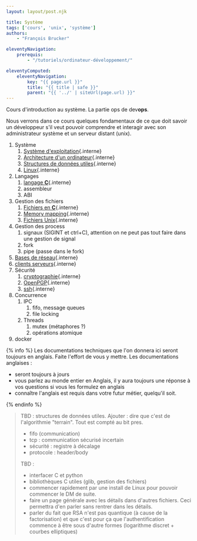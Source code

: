 ```yaml
---
layout: layout/post.njk

title: Système
tags: ['cours', 'unix', 'système']
authors:
    - "François Brucker"

eleventyNavigation:
    prerequis:
        - "/tutoriels/ordinateur-développement/"

eleventyComputed:
    eleventyNavigation:
        key: "{{ page.url }}"
        title: "{{ title | safe }}"
        parent: "{{ '../' | siteUrl(page.url) }}"
---
```



<!-- début résumé -->

Cours d'introduction au système. La partie ops de dev**ops**.

<!-- fin résumé -->

Nous verrons dans ce cours quelques fondamentaux de ce que doit savoir un développeur s'il veut pouvoir comprendre et interagir avec son administrateur système et un serveur distant (unix).

1. Système
   1. [Système d'exploitation](./système-exploitation){.interne}
   2. [Architecture d'un ordinateur](./architecture-ordinateur){.interne}
   3. [Structures de données utiles](./structures-données-système){.interne}
   4. [Linux](linux){.interne}
2. Langages
    1. [langage **C**](./langage-c){.interne}
    2. assembleur
    3. ABI
3. Gestion des fichiers
   1. [Fichiers en **C**](fichiers-C){.interne}
   2. [Memory mapping](memory-mapping){.interne}
   3. [Fichiers Unix](fichiers){.interne}
4. Gestion des process
   1. signaux (SIGINT et ctrl+C), attention on ne peut pas tout faire dans une gestion de signal
   2. fork
   3. pipe (passe dans le fork)
5. [Bases de réseau](réseau){.interne}
6. [clients serveurs](./client-serveur){.interne}
7. Sécurité
   1. [cryptographie](./cryptographie){.interne}
   2. [OpenPGP](./openpgp){.interne}
   3. [ssh](./ssh){.interne}
8. Concurrence
   1. IPC
      1. fifo, message queues
      2. file locking
   2. Threads
      1. mutex (métaphores ?)
      2. opérations atomique
9. docker

{% info %}
Les documentations techniques que l'on donnera ici seront toujours en anglais. Faite l'effort de vous y mettre. Les documentations anglaises :

- seront toujours à jours
- vous parlez au monde entier en Anglais, il y aura toujours une réponse à vos questions si vous les formulez en anglais
- connaître l'anglais est requis dans votre futur métier, quelqu'il soit.

{% endinfo %}

> TBD : structures de données utiles. Ajouter :
> dire que c'est de l'algorithmie "terrain". Tout est compté au bit pres.
>
> - fifo (communication)
> - tcp : communication sécurisé incertain
> - sécurité : registre à décalage
> - protocole : header/body
>
> TBD :
>
> - interfacer C et python
> - bibliothèques C utiles (glib, gestion des fichiers)
> - commencer rapidement par une install de Linux pour pouvoir commencer le DM de suite.
> - faire un page générale avec les détails dans d'autres fichiers. Ceci permettra d'en parler sans rentrer dans les détails.
> - parler du fait que RSA n'est pas quantique (à cause de la factorisation) et que c'est pour ça que l'authentification commence à être sous d'autre formes (logarithme discret + courbes elliptiques)
